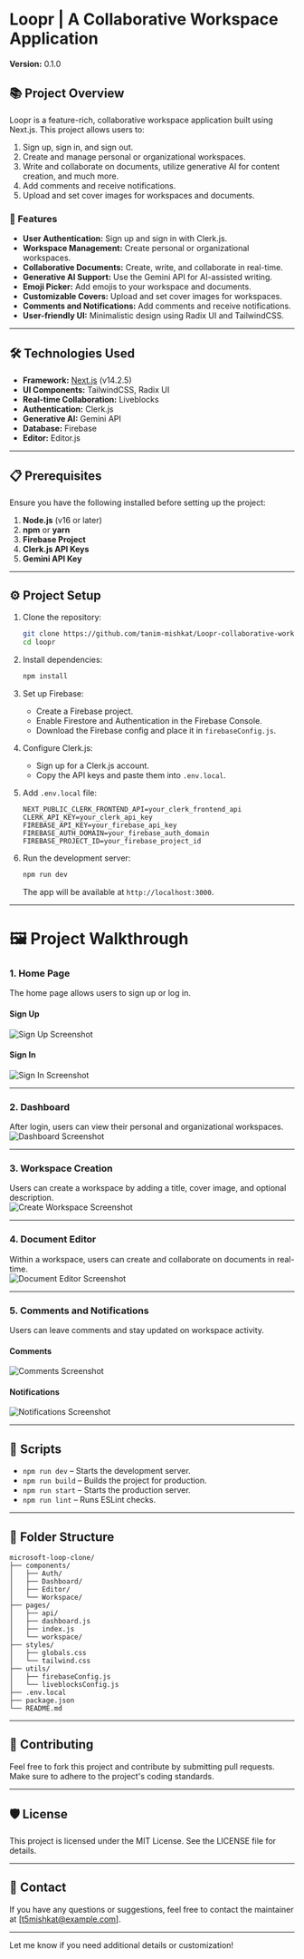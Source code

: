 # Loopr | A Collaborative Workspace Application

**Version:** 0.1.0  

## 📚 Project Overview

Loopr is a feature-rich, collaborative workspace application built using Next.js. This project allows users to:
1. Sign up, sign in, and sign out.
2. Create and manage personal or organizational workspaces.
3. Write and collaborate on documents, utilize generative AI for content creation, and much more.  
4. Add comments and receive notifications.  
5. Upload and set cover images for workspaces and documents.

### 🚀 Features

- **User Authentication:** Sign up and sign in with Clerk.js.  
- **Workspace Management:** Create personal or organizational workspaces.  
- **Collaborative Documents:** Create, write, and collaborate in real-time.  
- **Generative AI Support:** Use the Gemini API for AI-assisted writing.  
- **Emoji Picker:** Add emojis to your workspace and documents.  
- **Customizable Covers:** Upload and set cover images for workspaces.  
- **Comments and Notifications:** Add comments and receive notifications.  
- **User-friendly UI:** Minimalistic design using Radix UI and TailwindCSS.

---

## 🛠️ Technologies Used

- **Framework:** [Next.js](https://nextjs.org/) (v14.2.5)
- **UI Components:** TailwindCSS, Radix UI
- **Real-time Collaboration:** Liveblocks
- **Authentication:** Clerk.js
- **Generative AI:** Gemini API
- **Database:** Firebase
- **Editor:** Editor.js

---

## 📋 Prerequisites

Ensure you have the following installed before setting up the project:

1. **Node.js** (v16 or later)
2. **npm** or **yarn**
3. **Firebase Project**
4. **Clerk.js API Keys**
5. **Gemini API Key**

---

## ⚙️ Project Setup

1. Clone the repository:

   ```bash
   git clone https://github.com/tanim-mishkat/Loopr-collaborative-workspace-app.git
   cd loopr
   ```

2. Install dependencies:

   ```bash
   npm install
   ```

3. Set up Firebase:

   - Create a Firebase project.
   - Enable Firestore and Authentication in the Firebase Console.
   - Download the Firebase config and place it in `firebaseConfig.js`.

4. Configure Clerk.js:

   - Sign up for a Clerk.js account.
   - Copy the API keys and paste them into `.env.local`.

5. Add `.env.local` file:

   ```plaintext
   NEXT_PUBLIC_CLERK_FRONTEND_API=your_clerk_frontend_api
   CLERK_API_KEY=your_clerk_api_key
   FIREBASE_API_KEY=your_firebase_api_key
   FIREBASE_AUTH_DOMAIN=your_firebase_auth_domain
   FIREBASE_PROJECT_ID=your_firebase_project_id
   ```

6. Run the development server:

   ```bash
   npm run dev
   ```

   The app will be available at `http://localhost:3000`.

---

# 🖼️ Project Walkthrough

### 1. **Home Page**

The home page allows users to sign up or log in.

#### Sign Up

![Sign Up Screenshot](./signup.png)

#### Sign In

![Sign In Screenshot](./signin.png)

---

### 2. **Dashboard**

After login, users can view their personal and organizational workspaces.  
![Dashboard Screenshot](./WorkspaceDashboard.png)

---

### 3. **Workspace Creation**

Users can create a workspace by adding a title, cover image, and optional description.  
![Create Workspace Screenshot](./createWorkspace.png)

---

### 4. **Document Editor**

Within a workspace, users can create and collaborate on documents in real-time.  
![Document Editor Screenshot](./documentEditor.png)

---

### 5. **Comments and Notifications**

Users can leave comments and stay updated on workspace activity.

#### Comments

![Comments Screenshot](./comment.png)

#### Notifications

![Notifications Screenshot](./notificationimg.png)

---

## 📜 Scripts

- `npm run dev` – Starts the development server.
- `npm run build` – Builds the project for production.
- `npm run start` – Starts the production server.
- `npm run lint` – Runs ESLint checks.

---

## 📂 Folder Structure

```
microsoft-loop-clone/
├── components/
│   ├── Auth/
│   ├── Dashboard/
│   ├── Editor/
│   └── Workspace/
├── pages/
│   ├── api/
│   ├── dashboard.js
│   ├── index.js
│   └── workspace/
├── styles/
│   ├── globals.css
│   └── tailwind.css
├── utils/
│   ├── firebaseConfig.js
│   └── liveblocksConfig.js
├── .env.local
├── package.json
└── README.md
```

---

## 🌟 Contributing

Feel free to fork this project and contribute by submitting pull requests. Make sure to adhere to the project's coding standards.

---

## 🛡️ License

This project is licensed under the MIT License. See the LICENSE file for details.

---

## 📧 Contact

If you have any questions or suggestions, feel free to contact the maintainer at [t5mishkat@example.com].

---

Let me know if you need additional details or customization!
